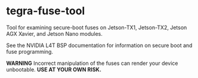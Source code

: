 # tegra-fuse-tool
Tool for examining secure-boot fuses on Jetson-TX1,
Jetson-TX2, Jetson AGX Xavier, and Jetson Nano modules.

See the NVIDIA L4T BSP documentation for information on
secure boot and fuse programming.

**WARNING** Incorrect manipulation of the fuses can render
your device unbootable.  **USE AT YOUR OWN RISK.**
